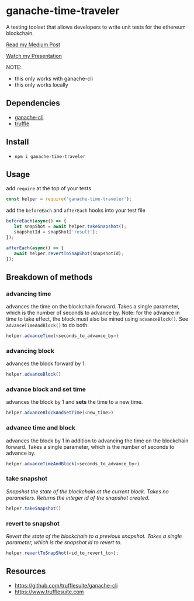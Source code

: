 # ganache-time-traveler
A testing toolset that allows developers to write unit tests for the ethereum blockchain.

[Read my Medium Post](https://medium.com/fluidity/standing-the-time-of-test-b906fcc374a9)

[Watch my Presentation](https://photos.app.goo.gl/6qkd5AN2BthxkY2K6)


NOTE:
- this only works with ganache-cli
- this only works locally

## Dependencies
- [ganache-cli](https://github.com/trufflesuite/ganache-cli)
- [truffle](https://www.trufflesuite.com/docs/truffle/getting-started/installation)

## Install
- `npm i ganache-time-traveler`

## Usage
add `require` at the top of your tests
```javascript
const helper = require('ganache-time-traveler');
```

add the `beforeEach` and `afterEach` hooks into your test file
 ```javascript
beforeEach(async() => {
    let snapShot = await helper.takeSnapshot();
    snapshotId = snapShot['result'];
});

afterEach(async() => {
    await helper.revertToSnapShot(snapshotId);
});
 ```

## Breakdown of methods
### advancing time
advances the time on the blockchain forward. Takes a single parameter, which is the number of seconds to advance by.
Note: for the advance in time to take effect, the block must also be mined using `advanceBlock()`. See `advanceTimeAndBlock()` to do both. 
```javascript
helper.advanceTime(<seconds_to_advance_by>)
```
### advancing block
advances the block forward by 1.
```javascript
helper.advanceBlock()
```
### advance block and set time
advances the block by 1 and **sets** the time to a new time.
```javascript
helper.advanceBlockAndSetTime(<new_time>)
```
### advance time and block
advances the block by 1 in addition to advancing the time on the blockchain forward. Takes a single parameter, which is the number of seconds to advance by.
```javascript
helper.advanceTimeAndBlock(<seconds_to_advance_by>)
```
### take snapshot
_Snapshot the state of the blockchain at the current block. Takes no parameters. Returns the integer id of the snapshot created._
```javascript
helper.takeSnapshot()
```
### revert to snapshot
_Revert the state of the blockchain to a previous snapshot. Takes a single parameter, which is the snapshot id to revert to._
```javascript
helper.revertToSnapShot(<id_to_revert_to>);
```
## Resources
- https://github.com/trufflesuite/ganache-cli
- https://www.trufflesuite.com
